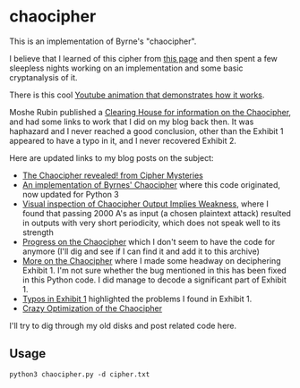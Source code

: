 # chaocipher

This is an implementation of Byrne's "chaocipher". 

I believe that I learned of this cipher from [this page](https://ciphermysteries.com/2010/07/03/the-chaocipher-revealed)
and then spent a few sleepless nights working on an implementation and some basic cryptanalysis of it.


There is this cool [Youtube animation that demonstrates how it works](https://www.youtube.com/embed/BPI3P-ikWCk?si=f0GLWaXaYi4AcHKs).


Moshe Rubin published a [Clearing House for information on the Chaocipher](http://chaocipher.com/), and had some links to work that 
I did on my blog back then.  It was haphazard and I never reached a good conclusion, other than the Exhibit 1 appeared
to have a typo in it, and I never recovered Exhibit 2.  

Here are updated links to my blog posts on the subject:

- [The Chaocipher revealed! from Cipher Mysteries](https://brainwagon.org/blog/the-chaocipher-revealed-from-cipher-mysteries/)
- [An implementation of Byrnes' Chaocipher](https://brainwagon.org/blog/an-implementation-of-byrnes-chaocipher/) where this code originated, now updated for Python 3
- [Visual inspection of Chaocipher Output Implies Weakness](https://brainwagon.org/blog/visual-inspection-of-chaocipher-output-implies-weakness/), where I found that passing 2000 A's as input (a chosen plaintext attack) resulted in outputs with very short periodicity, which does not speak well to its strength
- [Progress on the Chaocipher](https://brainwagon.org/blog/progress-on-the-chaocipher/) which I don't seem to have the code for anymore (I'll dig and see if I can find it and add it to this archive)
- [More on the Chaocipher](https://brainwagon.org/blog/more-on-chaocipher/) where I made some headway on deciphering
Exhibit 1.  I'm not sure whether the bug mentioned in this has been fixed in this Python code.  I did manage to decode a significant part of Exhibit 1.
- [Typos in Exhibit 1](https://brainwagon.org/blog/typos-in-exhibit-1/) highlighted the problems I found in Exhibit 1. 
- [Crazy Optimization of the Chaocipher](https://brainwagon.org/blog/crazy-optimization-of-chaocipher/)

I'll try to dig through my old disks and post related code here.

## Usage

    python3 chaocipher.py -d cipher.txt
